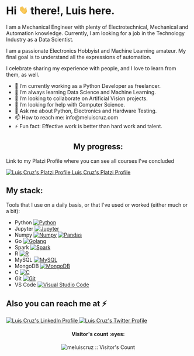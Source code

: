 <h1 align="left">Hi
<img src="https://github.com/Meluiscruz/Meluiscruz/blob/master/assets/hi.gif" width="25"> there!, Luis here.</h1>
<div align="left">
  <p>I am a Mechanical Engineer with plenty of Electrotechnical, Mechanical and Automation knowledge. Currently, I am looking for a job in the Technology Industry  as a Data Scientist.
  </p>
  <p>I am a passionate Electronics Hobbyist and Machine Learning amateur. My final goal is to understand all the expressions of automation.</p>
  <p>I celebrate sharing my experience with people, and I love to learn from them, as well.</p>
</div>
<div align="left">
  <ul>
    <li> 🔭 I’m currently working as a Python Developer as freelancer.</li>
    <li> 🌱 I’m always learning Data Science and Machine Learning.</li>
    <li> 👯 I’m looking to collaborate on Artificial Vision projects.</li>
    <li> 🤔 I’m looking for help with Computer Science.</li>
    <li> 💬 Ask me about Python, Electronics and Hardware Testing.</li>
    <li> 📫 How to reach me: info@meluiscruz.com</li>
    <li> ⚡ Fun fact: Effective work is better than hard work and talent.</li>
  </ul>
</div>
<h2 align="center">My progress: </h2>
<p align="Left"> Link to my Platzi Profile where you can see all courses I've concluded</p>
<p align="Left"> 
<a href="https://platzi.com/p/Meluiscruz/">
  <img src="https://raw.githubusercontent.com/simple-icons/simple-icons/6f61865e4de3a772c5be475db8c2cb3ef923f082/icons/platzi.svg" alt="Luis Cruz's Platzi Profile" height="30" width="30">
  Luis Cruz's Platzi Profile
  </a>
</p>
<h2 align="left">My stack: </h2>
<p align="left">Tools that I use on a daily basis, or that I've used or worked (either much or a bit): </p>
<div align="left">
  <ul>
    <li> Python <a href="https://www.python.org/" title="Python"><img src="https://github.com/tomchen/stack-icons/blob/master/logos/python.svg" alt="Python" width="21px" height="21px"></a></li>
    <li> Jupyter <a href="https://jupyter.org/" title="Jupyter"><img src="https://github.com/tomchen/stack-icons/blob/master/logos/jupyter.svg" alt="Jupyter" width="21px" height="21px"></a></li>
    <li> Numpy <a href="https://numpy.org/" title="Numpy"><img src="https://www.vectorlogo.zone/logos/numpy/numpy-icon.svg" alt="Numpy" width="21px" height="21px"></a>
<a href="https://pandas.pydata.org/" title="Pandas"><img src="https://github.com/simple-icons/simple-icons/blob/master/icons/pandas.svg" alt="Pandas" width="21px" height="21px"></a></li>
    <li> Go <a href="https://golang.org/" title="Golang"><img src="https://github.com/tomchen/stack-icons/blob/master/logos/go.svg" alt="Golang" width="21px" height="21px"></a></li>
    <li> Spark <a href="http://spark.apache.org/" title="Spark"><img src="https://github.com/tomchen/stack-icons/blob/master/logos/spark.svg" alt="Spark" width="21px" height="21px"></a></li>
    <li> R <a href="https://www.r-project.org/about.html" title="R Language"><img src="https://github.com/tomchen/stack-icons/blob/master/logos/r-lang.svg" alt="R" width="21px" height="21px"></a></li>
    <li> MySQL <a href="https://dev.mysql.com/" title="MySQL"><img src="https://github.com/tomchen/stack-icons/blob/master/logos/mysql.svg" alt="MySQL" width="21px" height="21px"></a></li>
    <li> MongoDB <a href="https://www.mongodb.org/" title="MongoDB"><img src="https://github.com/tomchen/stack-icons/blob/master/logos/mongodb-icon.svg" alt="MongoDB" width="21px" height="21px"></a></li>
    <li> C <a href="https://en.wikipedia.org/wiki/C_(programming_language)" title="C language"><img src="https://github.com/tomchen/stack-icons/blob/master/logos/c.svg" alt="C" width="21px" height="21px"></a></li>
    <li> Git <a href="https://git-scm.com/" title="Git"><img src="https://github.com/tomchen/stack-icons/blob/master/logos/git-icon.svg" alt="Git" width="21px" height="21px"></a></li>
    <li> VS Code <a href="https://code.visualstudio.com/" title="Visual Studio Code"><img src="https://github.com/tomchen/stack-icons/blob/master/logos/visual-studio-code.svg" alt="Visual Studio Code" width="21px" height="21px"></a></li>
  <ul>
</div>

<!--<h2 align="center">Github stats :bar_chart:</h2>
<h4 align="cenet">Top langs And Profile stats 📝</h4>
<p align="left"><img src="https://github-readme-stats.vercel.app/api/top-langs/?username=juanpanu&langs_count=10&theme=tokyonight&layout=compact" alt="Juan :: Top Langs" / height="200" width="400"> 
<align="right"><img src="https://github-readme-stats.vercel.app/api?username=juanpanu&show_icons=true" alt="Juan :: Profile Stats" / height="230" width="400"></p>-->

<h2 align="left">Also you can reach me at ⚡</h2>
<p align="left">
<a href="https://www.linkedin.com/in/meluiscruz/">
    <img src="https://www.vectorlogo.zone/logos/linkedin/linkedin-icon.svg" alt="Luis Cruz's LinkedIn Profile" height="30" width="30">
  </a>
<a href="https://twitter.com/meluiscruz">
    <img src="https://www.vectorlogo.zone/logos/twitter/twitter-official.svg" alt="Luis Cruz's Twitter Profile" height="30" width="30">
  </a>
</p>
<h4 align="center">Visitor's count :eyes:</h4>
<p align="center"><img src="https://profile-counter.glitch.me/{meluiscruz}/count.svg" alt="meluiscruz :: Visitor's Count" /></p>
